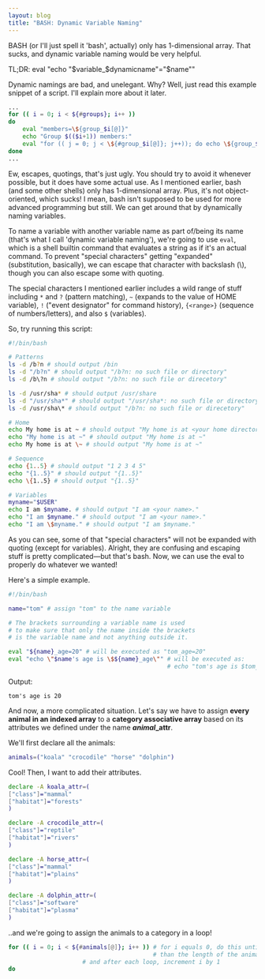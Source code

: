 ```yaml
---
layout: blog
title: "BASH: Dynamic Variable Naming"
---
```


<!-- ok i'll admit it, i had a hard time explaining programming stuff to someone. -->

BASH (or I'll just spell it 'bash', actually) only has 1-dimensional array. That sucks, and dynamic variable naming would be very helpful.

TL;DR: eval "echo "\$variable_$dynamicname"="$name""

Dynamic namings are bad, and unelegant. Why? Well, just read this example snippet of a script. I'll explain more about it later.


```bash
...
for (( i = 0; i < ${#groups}; i++ ))
do
	eval "members=\${group_$i[@]}"
	echo "Group $(($i+1)) members:"
	eval "for (( j = 0; j < \${#group_$i[@]}; j++)); do echo \${group_$i[\$j]}; done"
done
...
```

Ew, escapes, quotings, that's just ugly. You should try to avoid it whenever possible, but it does have some actual use. As I mentioned earlier, bash (and some other shells) only has 1-dimensional array. Plus, it's not object-oriented, which sucks! I mean, bash isn't supposed to be used for more advanced programming but still. We can get around that by dynamically naming variables.

To name a variable with another variable name as part of/being its name (that's what I call 'dynamic variable naming'), we're going to use `eval`, which is a shell builtin command that evaluates a string as if it's an actual command. To prevent "special characters" getting "expanded" (substitution, basically), we can escape that character with backslash (\\), though you can also escape some with quoting.

The special characters I mentioned earlier includes a wild range of stuff including `*` and `?` (pattern matching), `~` (expands to the value of HOME variable), `!` ("event designator" for command history), `{<range>}` (sequence of numbers/letters), and also `$` (variables).

So, try running this script:

```bash
#!/bin/bash

# Patterns
ls -d /b?n # should output /bin
ls -d "/b?n" # should output "/b?n: no such file or directory"
ls -d /b\?n # should output "/b?n: no such file or direcetory"

ls -d /usr/sha* # should output /usr/share
ls -d "/usr/sha*" # should output "/usr/sha*: no such file or directory"
ls -d /usr/sha\* # should output "/b?n: no such file or direcetory"

# Home
echo My home is at ~ # should output "My home is at <your home directory>"
echo "My home is at ~" # should output "My home is at ~"
echo My home is at \~ # should output "My home is at ~"

# Sequence
echo {1..5} # should output "1 2 3 4 5"
echo "{1..5}" # should output "{1..5}"
echo \{1..5} # should output "{1..5}"

# Variables
myname="$USER"
echo I am $myname. # should output "I am <your name>."
echo "I am $myname." # should output "I am <your name>."
echo "I am \$myname." # should output "I am $myname."
```

As you can see, some of that "special characters" will not be expanded with quoting (except for variables). Alright, they are confusing and escaping stuff is pretty complicated&mdash;but that's bash. Now, we can use the eval to properly do whatever we wanted!

Here's a simple example.

```bash
#!/bin/bash

name="tom" # assign "tom" to the name variable

# The brackets surrounding a variable name is used
# to make sure that only the name inside the brackets
# is the variable name and not anything outside it.

eval "${name}_age=20" # will be executed as "tom_age=20"
eval "echo \"$name's age is \$${name}_age\"" # will be executed as:
                                             # echo "tom's age is $tom_age"
```

Output:
```
tom's age is 20
```

And now, a more complicated situation. Let's say we have to assign **every animal in an indexed array** to a **category associative array** based on its attributes we defined under the name ***animal*_attr**.

We'll first declare all the animals:

```bash
animals=("koala" "crocodile" "horse" "dolphin")
```

Cool! Then, I want to add their attributes.

```bash
declare -A koala_attr=(
["class"]="mammal"
["habitat"]="forests"
)

declare -A crocodile_attr=(
["class"]="reptile"
["habitat"]="rivers"
)

declare -A horse_attr=(
["class"]="mammal"
["habitat"]="plains"
)

declare -A dolphin_attr=(
["class"]="software"
["habitat"]="plasma"
)
```

..and we're going to assign the animals to a category in a loop!

```bash
for (( i = 0; i < ${#animals[@]}; i++ )) # for i equals 0, do this until i is less
                                         # than the length of the animals array
					 # and after each loop, increment i by 1
do
	
```
